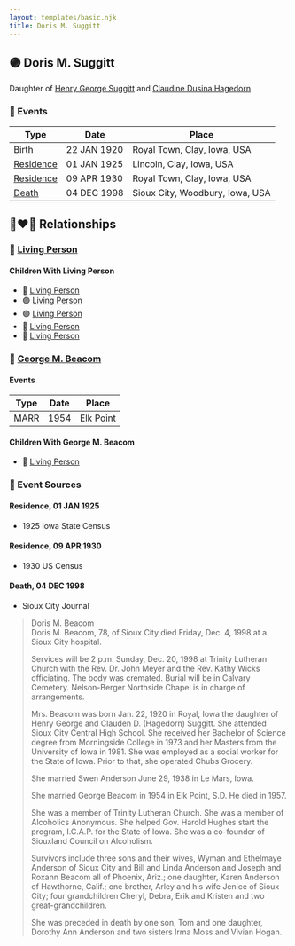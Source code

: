 ```yaml
---
layout: templates/basic.njk
title: Doris M. Suggitt
---
```

## 🟣 Doris M. Suggitt

Daughter of [Henry George Suggitt](/people/7/7271894) and [Claudine Dusina Hagedorn](/people/2/21896640)

### 📆 Events

Type | Date | Place
------ | ------ | ------
Birth | 22 JAN 1920 | Royal Town, Clay, Iowa, USA
[Residence](#event-1) | 01 JAN 1925 | Lincoln, Clay, Iowa, USA
[Residence](#event-2) | 09 APR 1930 | Royal Town, Clay, Iowa, USA
[Death](#event-3) | 04 DEC 1998 | Sioux City, Woodbury, Iowa, USA

## 👩‍❤️‍👨 Relationships

### 🔵 [Living Person](/people/5/5859459)

#### Children With Living Person
* 🔵 [Living Person](/people/2/2748872)
* 🟣 [Living Person](/people/4/48466912)
* 🟣 [Living Person](/people/1/142686)
* 🔵 [Living Person](/people/3/3797473)
* 🔵 [Living Person](/people/4/40312972)
### 🔵 [George M. Beacom](/people/5/53193608)

#### Events

Type | Date | Place
------ | ------ | ------
MARR | 1954 | Elk Point
#### Children With George M. Beacom
* 🔵 [Living Person](/people/1/18778048)
### 📰 Event Sources

#### <a id="event-1"></a> Residence, 01 JAN 1925
* 1925 Iowa State Census

#### <a id="event-2"></a> Residence, 09 APR 1930
* 1930 US Census

#### <a id="event-3"></a> Death, 04 DEC 1998
* Sioux City Journal
>   
  > Doris M. Beacom  
  > Doris M. Beacom, 78, of Sioux City died Friday, Dec. 4, 1998 at a Sioux City hospital.  
  >   
  > Services will be 2 p.m. Sunday, Dec. 20, 1998 at Trinity Lutheran Church with the Rev. Dr. John Meyer and the Rev. Kathy Wicks officiating. The body was cremated. Burial will be in Calvary Cemetery. Nelson-Berger Northside Chapel is in charge of arrangements.  
  >   
  > Mrs. Beacom was born Jan. 22, 1920 in Royal, Iowa the daughter of Henry George and Clauden D. (Hagedorn) Suggitt. She attended Sioux City Central High School. She received her Bachelor of Science degree from Morningside College in 1973 and her Masters from the University of Iowa in 1981. She was employed as a social worker for the State of Iowa. Prior to that, she operated Chubs Grocery.  
  >   
  > She married Swen Anderson June 29, 1938 in Le Mars, Iowa.  
  >   
  > She married George Beacom in 1954 in Elk Point, S.D. He died in 1957.  
  >   
  > She was a member of Trinity Lutheran Church. She was a member of Alcoholics Anonymous. She helped Gov. Harold Hughes start the program, I.C.A.P. for the State of Iowa. She was a co-founder of Siouxland Council on Alcoholism.  
  >   
  > Survivors include three sons and their wives, Wyman and Ethelmaye Anderson of Sioux City and Bill and Linda Anderson and Joseph and Roxann Beacom all of Phoenix, Ariz.; one daughter, Karen Anderson of Hawthorne, Calif.; one brother, Arley and his wife Jenice of Sioux City; four grandchildren Cheryl, Debra, Erik and Kristen and two great-grandchildren.  
  >   
  > She was preceded in death by one son, Tom and one daughter, Dorothy Ann Anderson and two sisters Irma Moss and Vivian Hogan.